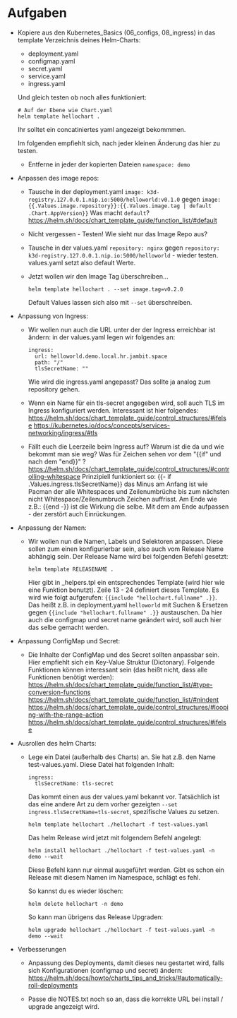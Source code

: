# Aufgaben

* Kopiere aus den Kubernetes_Basics (06_configs, 08_ingress) in das template Verzeichnis deines Helm-Charts:
    * deployment.yaml
    * configmap.yaml
    * secret.yaml
    * service.yaml
    * ingress.yaml

    Und gleich testen ob noch alles funktioniert:

    ```
    # Auf der Ebene wie Chart.yaml
    helm template hellochart .
    ```

    Ihr solltet ein concatiniertes yaml angezeigt bekommmen.

    Im folgenden empfiehlt sich, nach jeder kleinen Änderung das hier zu testen. 

    * Entferne in jeder der kopierten Dateien `namespace: demo`

* Anpassen des image repos:

    * Tausche in der deployment.yaml  `image: k3d-registry.127.0.0.1.nip.io:5000/helloworld:v0.1.0` gegen `image: {{.Values.image.repository}}:{{.Values.image.tag | default .Chart.AppVersion}}`
      Was macht `default`? https://helm.sh/docs/chart_template_guide/function_list/#default

    * Nicht vergessen - Testen! Wie sieht nur das Image Repo aus?

    * Tausche in der values.yaml `repository: nginx` gegen `repository: k3d-registry.127.0.0.1.nip.io:5000/helloworld` - wieder testen. values.yaml setzt also default Werte. 

    * Jetzt wollen wir den Image Tag überschreiben... 
      ```
      helm template hellochart . --set image.tag=v0.2.0
      ```
      Default Values lassen sich also mit `--set` überschreiben.

* Anpassung von Ingress:

    * Wir wollen nun auch die URL unter der der Ingress erreichbar ist ändern:
      in der values.yaml legen wir folgendes an:
      ```
      ingress:
        url: helloworld.demo.local.hr.jambit.space
        path: "/"
        tlsSecretName: ""
      ```
      Wie wird die ingress.yaml angepasst? Das sollte ja analog zum repository gehen.
    * Wenn ein Name für ein tls-secret angegeben wird, soll auch TLS im Ingress konfiguriert werden. Interessant ist hier folgendes: 
      https://helm.sh/docs/chart_template_guide/control_structures/#ifelse 
      https://kubernetes.io/docs/concepts/services-networking/ingress/#tls

    * Fällt euch die Leerzeile beim Ingress auf? Warum ist die da und wie bekommt man sie weg? Was für Zeichen sehen vor dem "{{if" und nach dem "end}}" ?
      https://helm.sh/docs/chart_template_guide/control_structures/#controlling-whitespace
      Prinzipiell funktioniert so:
      {{- if .Values.ingress.tlsSecretName}} das Minus am Anfang ist wie Pacman der alle Whitespaces und Zeilenumbrüche bis zum nächsten nicht Whitespace/Zeilenumbruch Zeichen auffrisst.
      Am Ende wie z.B.: {{end -}} ist die Wirkung die selbe. Mit dem am Ende aufpassen - der zerstört auch Einrückungen.

* Anpassung der Namen:

    * Wir wollen nun die Namen, Labels und Selektoren anpassen. Diese sollen zum einen konfigurierbar sein, also auch vom Release Name abhängig sein. Der Release Name wird bei folgenden Befehl gesetzt:
      ```
      helm template RELEASENAME .
      ```
      Hier gibt in _helpers.tpl ein entsprechendes Template (wird hier wie eine Funktion benutzt). Zeile 13 - 24 definiert dieses Template. Es wird wie folgt aufgerufen: `{{include "hellochart.fullname" .}}`.
      Das heißt z.B. in deployment.yaml `helloworld` mit Suchen & Ersetzen gegen `{{include "hellochart.fullname" .}}` austauschen. Da hier auch die configmap und secret name geändert wird, soll auch hier das selbe gemacht werden.

* Anpassung ConfigMap und Secret:

    * Die Inhalte der ConfigMap und des Secret sollten anpassbar sein. Hier empfiehlt sich ein Key-Value Struktur (Dictonary). Folgende Funktionen können interessant sein (das heißt nicht, dass alle Funktionen benötigt werden):
      https://helm.sh/docs/chart_template_guide/function_list/#type-conversion-functions
      https://helm.sh/docs/chart_template_guide/function_list/#nindent
      https://helm.sh/docs/chart_template_guide/control_structures/#looping-with-the-range-action
      https://helm.sh/docs/chart_template_guide/control_structures/#ifelse

* Ausrollen des helm Charts:
    * Lege ein Datei (außerhalb des Charts) an. Sie hat z.B. den Name test-values.yaml. Diese Datei hat folgenden Inhalt:
      ```
      ingress:
        tlsSecretName: tls-secret
      ```
      Das kommt einen aus der values.yaml bekannt vor. Tatsächlich ist das eine andere Art zu dem vorher gezeigten `--set ingress.tlsSecretName=tls-secret`, spezifische Values zu setzen. 
      ```
      helm template hellochart ./hellochart -f test-values.yaml
      ```

      Das helm Release wird jetzt mit folgendem Befehl angelegt:
      ```
      helm install hellochart ./hellochart -f test-values.yaml -n demo --wait
      ```
      Diese Befehl kann nur einmal ausgeführt werden. Gibt es schon ein Release mit diesem Namen im Namespace, schlägt es fehl.

      So kannst du es wieder löschen:
      ```
      helm delete hellochart -n demo
      ```

      So kann man übrigens das Release Upgraden: 
      ```
      helm upgrade hellochart ./hellochart -f test-values.yaml -n demo --wait
      ```

* Verbesserungen

    * Anpassung des Deployments, damit dieses neu gestartet wird, falls sich Konfigurationen (configmap und secret) ändern:
      https://helm.sh/docs/howto/charts_tips_and_tricks/#automatically-roll-deployments
      
    * Passe die NOTES.txt noch so an, dass die korrekte URL bei install / upgrade angezeigt wird.